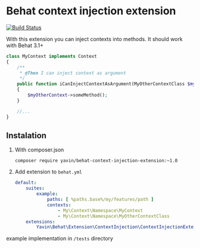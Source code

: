 # Behat context injection extension

[![Build Status](https://travis-ci.org/Yavin/behat-context-injection-extension.svg?branch=master)](https://travis-ci.org/Yavin/behat-context-injection-extension)

With this extension you can inject contexts into methods. It should work with Behat 3.1+

```php
class MyContext implements Context
{
    /**
     * @Then I can inject context as argument
     */
    public function iCanInjectContextAsArgument(MyOtherContextClass $myOtherContext)
    {
        $myOtherContext->someMethod();
    }

    //...
}
```

## Instalation
1. With composer.json
   ```
   composer require yavin/behat-context-injection-extension:~1.0
   ```

2. Add extension to `behat.yml`
   ```yaml
   default:
       suites:
           example:
               paths: [ %paths.base%/my/features/path ]
               contexts:
                   - My\Context\Namespace\MyContext
                   - My\Context\Namespace\MyOtherContextClass
       extensions:
           Yavin\Behat\Extension\ContextInjection\ContextInjectionExtension: ~
   ```

example implementation in `/tests` directory
